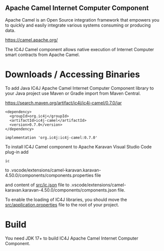## Apache Camel Internet Computer Component

Apache Camel is an Open Source integration framework that empowers you to quickly and easily integrate various systems consuming or producing data.

<a href="https://camel.apache.org/">
https://camel.apache.org/
</a>

The IC4J Camel component allows native execution of Internet Computer smart contracts from Apache Camel.


# Downloads / Accessing Binaries

To add Java IC4J Apache Camel Internet Computer Component library to your Java project use Maven or Gradle import from Maven Central.

<a href="https://search.maven.org/artifact/ic4j/ic4j-camel/0.7.0/jar">
https://search.maven.org/artifact/ic4j/ic4j-camel/0.7.0/jar
</a>

```
<dependency>
  <groupId>org.ic4j</groupId>
  <artifactId>ic4j-camel</artifactId>
  <version>0.7.0</version>
</dependency>
```

```
implementation 'org.ic4j:ic4j-camel:0.7.0'
```

To install IC4J Camel component to Apache Karavan Visual Studio Code plug-in add 

```
ic
```

to .vscode/extensions/camel-karavan.karavan-4.50.0/components/components.properties file

and content of [src/ic.json](./src/ic.json) file to .vscode/extensions/camel-karavan.karavan-4.50.0/components/components.json file.

To enable the loading of IC4J libraries, you should move the [src/application.properties](./src/application.properties) file to the root of your project. 


# Build

You need JDK 17+ to build IC4J Apache Camel Internet Computer Component.
